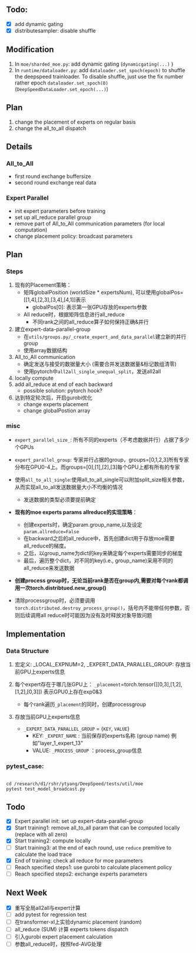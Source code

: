 ## Todo:

- [x] add dynamic gating
- [x] distributesampler: disable shuffle

## Modification

1. In `moe/sharded_moe.py`: add dynamic gating (`dynamicgating(...)` )
2. In `runtime/dataloader.py`: add `dataloader.set_spoch(epoch)` to shuffle the deepspeed trainloader. To disable shuffle, just use the fix number rather epoch `dataloader.set_spoch(0)` (`DeepSpeedDataLoader.set_epoch(...)`)


## Plan
1. change the placement of experts on regular basis
2. change the all_to_all dispatch


## Details

### All_to_All

+ first round exchange buffersize
+ second round exchange real data

### Expert Parallel

+ init expert parameters before training
+ set up all_reduce parallel group
+ remove part of All_to_All communication parameters (for local computation)
+ change placement policy: broadcast parameters

## Plan
### Steps
1. 现有的Placement策略：
   + 矩阵globalPosition (worldSize * expertsNum), 可以使用globalPos=[[1,4],[2,3],[3,4],[4,1]]表示
     + globalPos[0]: 表示第一张GPU存放的experts参数
   + All reduce时，根据矩阵信息进行all_reduce
      + 不同rank之间的all_reduce算子如何保持正确&并行
2. 建立expert-data-parallel-group
   + 在`utils/groups.py/_create_expert_and_data_parallel`建立新的并行group
   + 使用array数据结构
3. All_to_All communication
   + 确定发送与接受的数据量大小 (需要合并发送数据量&标记数组清零)
   + 使用pytorch中`all2all_single_unequal_split`，发送all2all
4. locally compute
5. add all_reduce at end of each backward
   + possible solution: pytorch hook?
6. 达到特定轮次后，开启gurobi优化
   + change experts placement
   + change globalPostion array

### misc
+ `expert_parallel_size_`: 所有不同的experts（不考虑数据并行）占据了多少个GPUs

+ `expert_parallel_group`: 专家并行占据的group，groups=[0,1,2,3]所有专家分布在GPU0-4上。而groups=[0],[1],[2],[3]每个GPU上都有所有的专家

+ 使用`all_to_all_single`:使用all_to_all_single可以附加split_size相关参数，从而实现all_to_all发送数据量大小不均衡的情况
  + 发送数据的类型必须要提前确定

+ **现有的moe experts params allreduce的实现策略**：
  + 创建experts时，确定param.group_name,以及设定`param.allreduce=False`
  + 在backward之后的all_reduce中，首先创建dict用于存放moe需要all_reduce的梯度。
  + 之后，以group_name为dict的key来确定每个experts需要同步的梯度
  + 最后，遍历整个dict，对不同的key(i.e., group_name)采用不同的all_reduce来发送数据

+ **创建process group时，无论当前rank是否在group内,需要对每个rank都调用一次torch.distribtued.new_group()**

+ 清除processgroup时，必须要调用`torch.distributed.destroy_process_group()`，括号内不能带任何参数，否则后续调用all reduce时可能因为没有及时释放对象导致问题
 
## Implementation

### Data Structure
 
1. 宏定义: _LOCAL_EXPNUM=2, _EXPERT_DATA_PARALLEL_GROUP: 存放当前GPU上experts信息

2. 每个expert存在于哪几张GPU上：
   `_placement`=torch.tensor([[0,3],[1,2],[1,2],[0,3]]) 表示GPU0上存在exp0&3
   + 每个rank遍历`_placement`的同时，创建processgroup

3. 存放当前GPU上experts信息
   + `_EXPERT_DATA_PARALLEL_GROUP` = {`KEY`, `VALUE`}
     + KEY: `_EXPERT_NAME`      : 当前保存的experts名称 (group name) 例如"layer_1_expert_13"
     + VALUE: `_PROCESS_GROUP`  ：process_group信息

### pytest_case:
``` shell

cd /research/d1/rshr/ytyang/DeepSpeed/tests/util/moe
pytest test_model_broadcast.py

```

## Todo
- [x] Expert parallel init: set up expert-data-parallel-group
- [x] Start training1: remove all_to_all param that can be computed locally (replace with all zero)
- [x] Start training2: compute locally
- [ ] Start training3: at the end of each round, use `reduce` premitive to calculate the load trace
- [x] End of training: check all reduce for moe parameters
- [ ] Reach specified steps1: use gurobi to calculate placement policy
- [ ] Reach specified steps2: exchange experts parameters

## Next Week
- [x] 重写全局all2all与expert计算
- [ ] add pytest for regression test
- [ ] 在transformer-xl上实验dynamic placement (random)
- [ ] all_reduce (SUM) 计算 experts tokens dispatch
- [ ] 引入gurobi expert placement calculation
- [ ] 参数all_reduce时，按照fed-AVG处理